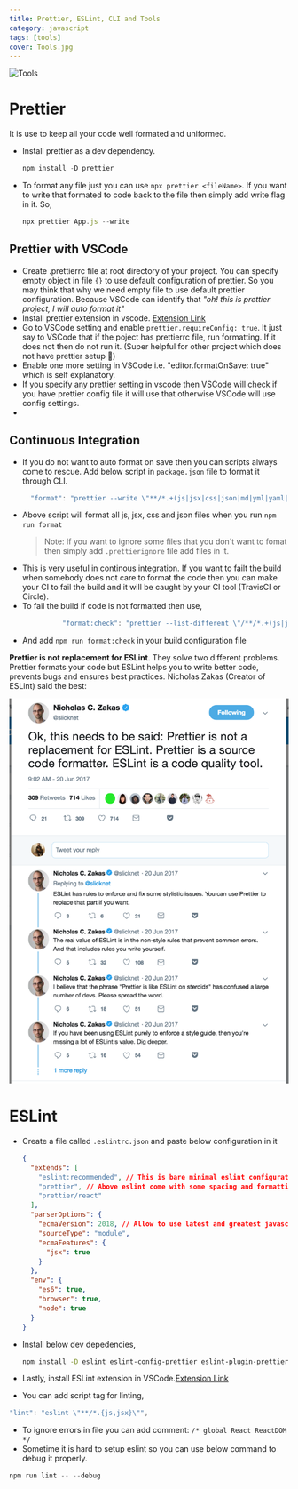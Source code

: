 ```yaml
---
title: Prettier, ESLint, CLI and Tools
category: javascript
tags: [tools]
cover: Tools.jpg
---
```

![Tools](Tools.jpg)

# Prettier

It is use to keep all your code well formated and uniformed.

* Install prettier as a dev dependency.

  ```js
  npm install -D prettier
  ```

* To format any file just you can use `npx prettier <fileName>`. If you want to write that formated to code back to the file then simply add write flag in it. So,
  ```js
  npx prettier App.js --write
  ```

## Prettier with VSCode

* Create .prettierrc file at root directory of your project. You can specify empty object in file `{}` to use default configuration of prettier. So you may think that why we need empty file to use default prettier configuration. Because VSCode can identify that _"oh! this is prettier project, I will auto format it"_
* Install prettier extension in vscode. [Extension Link](https://marketplace.visualstudio.com/items?itemName=esbenp.prettier-vscode)
* Go to VSCode setting and enable `prettier.requireConfig: true`. It just say to VSCode that if the poject has prettierrc file, run formatting. If it does not then do not run it. (Super helpful for other project which does not have prettier setup 💯)
* Enable one more setting in VSCode i.e. "editor.formatOnSave: true" which is self explanatory.
* If you specify any prettier setting in vscode then VSCode will check if you have prettier config file it will use that otherwise VSCode will use config settings.
*

## Continuous Integration

* If you do not want to auto format on save then you can scripts always come to rescue. Add below script in `package.json` file to format it through CLI.
  ```js
    "format": "prettier --write \"**/*.+(js|jsx|css|json|md|yml|yaml|graphql|less|sass|vue)\" "
  ```
* Above script will format all js, jsx, css and json files when you run `npm run format`
  > Note: If you want to ignore some files that you don't want to fomat then simply add `.prettierignore` file add files in it.
* This is very useful in continous integration. If you want to failt the build when somebody does not care to format the code then you can make your CI to fail the build and it will be caught by your CI tool (TravisCI or Circle).
* To fail the build if code is not formatted then use,
  ```js
  			"format:check": "prettier --list-different \"/**/*.+(js|jsx|css|json|md|yml|yaml|graphql|less|sass|vue)\" "
  ```
* And add `npm run format:check` in your build configuration file

**Prettier is not replacement for ESLint**. They solve two different problems. Prettier formats your code but ESLint helps you to write better code, prevents bugs and ensures best practices. Nicholas Zakas (Creator of ESLint) said the best:

![Tweet](Tweet.png)

# ESLint

* Create a file called `.eslintrc.json` and paste below configuration in it

  ```json
  {
    "extends": [
      "eslint:recommended", // This is bare minimal eslint configuration that we are extending
      "prettier", // Above eslint come with some spacing and formatting stuff, but prettier will turn eslint formatting off.
      "prettier/react"
    ],
    "parserOptions": {
      "ecmaVersion": 2018, // Allow to use latest and greatest javascript feature in this project
      "sourceType": "module",
      "ecmaFeatures": {
        "jsx": true
      }
    },
    "env": {
      "es6": true,
      "browser": true,
      "node": true
    }
  }
  ```

* Install below dev depedencies,

  ```sh
  npm install -D eslint eslint-config-prettier eslint-plugin-prettier
  ```

* Lastly, install ESLint extension in VSCode.[Extension Link](https://marketplace.visualstudio.com/items?itemName=dbaeumer.vscode-eslint)
* You can add script tag for linting,

```js
"lint": "eslint \"**/*.{js,jsx}\"",
```

* To ignore errors in file you can add comment: `/* global React ReactDOM */`
* Sometime it is hard to setup eslint so you can use below command to debug it properly.

```js
npm run lint -- --debug
```
